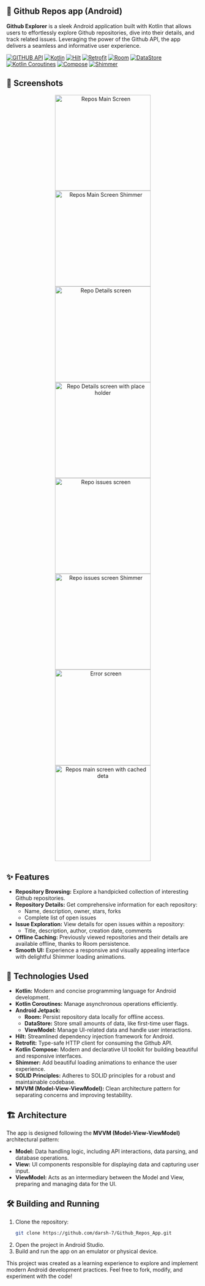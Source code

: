 ## 🐙 Github Repos app (Android)

**Github Explorer** is a sleek Android application built with Kotlin that allows users to effortlessly explore Github repositories, dive into their details, and track related issues.  Leveraging the power of the Github API, the app delivers a seamless and informative user experience.


[![GITHUB API](https://img.shields.io/badge/GITHUB_API-21%2B-brightgreen.svg?style=flat)](https://android-arsenal.com/api?level=21)
[![Kotlin](https://img.shields.io/badge/kotlin-1.8.0-blue.svg)](http://kotlinlang.org)
[![Hilt](https://img.shields.io/badge/Hilt-2.44-orange)](https://developer.android.com/training/dependency-injection/hilt-android)
[![Retrofit](https://img.shields.io/badge/Retrofit-2.9.0-red)](https://square.github.io/retrofit/)
[![Room](https://img.shields.io/badge/Room-2.4.3-green)](https://developer.android.com/jetpack/androidx/releases/room)
[![DataStore](https://img.shields.io/badge/DataStore-1.0.0-blue)](https://developer.android.com/topic/libraries/architecture/datastore)
[![Kotlin Coroutines](https://img.shields.io/badge/Kotlin%20Coroutines-1.6.4-purple)](https://kotlinlang.org/docs/coroutines-overview.html)
[![Compose](https://img.shields.io/badge/Compose-1.2.0-brightgreen)](https://developer.android.com/jetpack/compose)
[![Shimmer](https://img.shields.io/badge/Shimmer-0.5.0-yellow)](https://github.com/facebook/shimmer-android) 


## 📸 Screenshots

<p align="center">
  
  <img src="https://github.com/darsh-7/Github_Repos_App/blob/master/screen_shots/Screenshot_11.png?raw=true" width="250" hspace="20" alt="Repos Main Screen">
  <img src="https://github.com/darsh-7/Github_Repos_App/blob/master/screen_shots/Screenshot_3.png?raw=true" width="250" hspace="20" alt="Repos Main Screen Shimmer">
  <img src="https://github.com/darsh-7/Github_Repos_App/blob/master/screen_shots/Screenshot_1.png?raw=true" width="250" hspace="20" alt="Repo Details screen">
  <img src="https://github.com/darsh-7/Github_Repos_App/blob/master/screen_shots/Screenshot_4.png?raw=true" width="250" hspace="20" alt="Repo Details screen with place holder">
  <img src="https://github.com/darsh-7/Github_Repos_App/blob/master/screen_shots/Screenshot_2.png?raw=true" width="250" hspace="20" alt="Repo issues screen">
  <img src="https://github.com/darsh-7/Github_Repos_App/blob/master/screen_shots/Screenshot_5.png?raw=true" width="250" hspace="20" alt="Repo issues screen Shimmer">

  <img src="https://github.com/darsh-7/Github_Repos_App/blob/master/screen_shots/Screenshot_7.png?raw=true" width="250" hspace="20" alt="Error screen">
  <img src="https://github.com/darsh-7/Github_Repos_App/blob/master/screen_shots/Screenshot_8.png?raw=true" width="250" hspace="20" alt="Repos main screen with cached deta">
  
</p>


## ✨ Features


* **Repository Browsing:** Explore a handpicked collection of interesting Github repositories.
* **Repository Details:**  Get comprehensive information for each repository:
    * Name, description, owner, stars, forks
    * Complete list of open issues
* **Issue Exploration:**  View details for open issues within a repository:
    * Title, description, author, creation date, comments
* **Offline Caching:**  Previously viewed repositories and their details are available offline, thanks to Room persistence.
* **Smooth UI:** Experience a responsive and visually appealing interface with delightful Shimmer loading animations. 


## 🚀 Technologies Used

* **Kotlin:** Modern and concise programming language for Android development.
* **Kotlin Coroutines:** Manage asynchronous operations efficiently.
* **Android Jetpack:** 
    * **Room:**  Persist repository data locally for offline access.
    * **DataStore:**  Store small amounts of data, like first-time user flags.
    * **ViewModel:**  Manage UI-related data and handle user interactions.
* **Hilt:** Streamlined dependency injection framework for Android.
* **Retrofit:**  Type-safe HTTP client for consuming the Github API.
* **Kotlin Compose:** Modern and declarative UI toolkit for building beautiful and responsive interfaces.
* **Shimmer:**  Add beautiful loading animations to enhance the user experience.
* **SOLID Principles:**  Adheres to SOLID principles for a robust and maintainable codebase.
* **MVVM (Model-View-ViewModel):** Clean architecture pattern for separating concerns and improving testability. 

## 🏗️ Architecture

The app is designed following the **MVVM (Model-View-ViewModel)** architectural pattern:

* **Model:** Data handling logic, including API interactions, data parsing, and database operations.
* **View:**  UI components responsible for displaying data and capturing user input.
* **ViewModel:**  Acts as an intermediary between the Model and View, preparing and managing data for the UI.

## 🛠️ Building and Running

1. Clone the repository:
   ```bash
   git clone https://github.com/darsh-7/Github_Repos_App.git
   ```
2. Open the project in Android Studio.
3. Build and run the app on an emulator or physical device. 


This project was created as a learning experience to explore and implement modern Android development practices. Feel free to fork, modify, and experiment with the code! 
